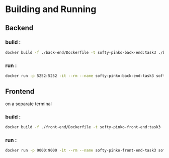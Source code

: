 # Building and Running

## Backend

### build :

```bash
docker build -f ./back-end/Dockerfile -t softy-pinko-back-end:task3 ./back-end
```

### run :

```bash
docker run -p 5252:5252 -it --rm --name softy-pinko-back-end-task3 softy-pinko-back-end:task3
```

## Frontend

on a separate terminal 

### build :

```bash
docker build -f ./front-end/Dockerfile -t softy-pinko-front-end:task3 ./front-end
```

### run :

```bash
docker run -p 9000:9000 -it --rm --name softy-pinko-front-end-task3 softy-pinko-front-end:task3
```

